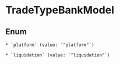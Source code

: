 
# TradeTypeBankModel

## Enum


    * `platform` (value: `"platform"`)

    * `liquidation` (value: `"liquidation"`)



